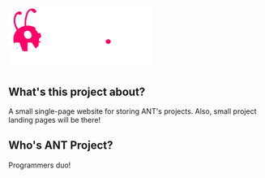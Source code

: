 # ![Logo](https://raw.githubusercontent.com/ANT-Studio/ant-page/master/public/images/LogoWhite.svg)

## What's this project about?
A small single-page website for storing ANT's projects. Also, small project landing pages will be there!

## Who's ANT Project?
Programmers duo!